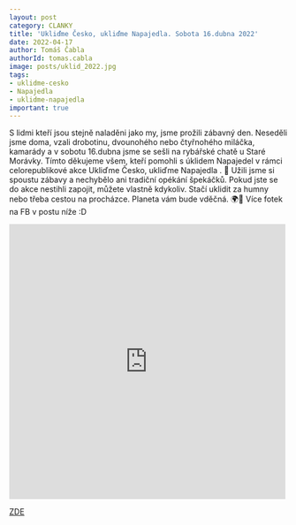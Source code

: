```yaml
---
layout: post
category: CLANKY
title: 'Ukliďme Česko, ukliďme Napajedla. Sobota 16.dubna 2022'
date: 2022-04-17
author: Tomáš Čabla
authorId: tomas.cabla
image: posts/uklid_2022.jpg
tags: 
- uklidme-cesko
- Napajedla
- uklidme-napajedla
important: true
---
```

S lidmi kteří jsou stejně naladěni jako my, jsme prožili zábavný den. Neseděli jsme doma, vzali drobotinu, dvounohého nebo čtyřnohého miláčka, kamarády a v sobotu 16.dubna jsme se sešli na rybářské chatě u Staré Morávky.
Tímto děkujeme všem, kteří pomohli s úklidem Napajedel v rámci celorepublikové akce Ukliďme Česko, ukliďme Napajedla . 🚮 Užili jsme si spoustu zábavy a nechybělo ani tradiční opékání špekáčků. Pokud jste se do akce nestihli zapojit, můžete vlastně kdykoliv. Stačí uklidit za humny nebo třeba cestou na procházce. Planeta vám bude vděčná. 🌍🌱 Více fotek na FB v postu níže :D

<iframe src="https://www.facebook.com/plugins/post.php?href=https%3A%2F%2Fwww.facebook.com%2Fpiratinapa%2Fposts%2F1326819914481847&show_text=false&width=500" width="500" height="498" style="border:none;overflow:hidden" scrolling="no" frameborder="0" allowfullscreen="true" allow="autoplay; clipboard-write; encrypted-media; picture-in-picture; web-share"></iframe>





[ZDE](https://bit.ly/ZLK_podporuje_vcelarstvi)
